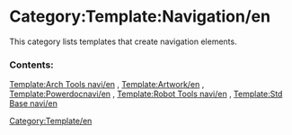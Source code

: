 # Category:Template:Navigation/en
This category lists templates that create navigation elements.

### Contents:

[Template:Arch Tools navi/en](Template:Arch_Tools_navi/en.md) , [Template:Artwork/en](Template:Artwork/en.md) , [Template:Powerdocnavi/en](Template:Powerdocnavi/en.md) , [Template:Robot Tools navi/en](Template:Robot_Tools_navi/en.md) , [Template:Std Base navi/en](Template:Std_Base_navi/en.md)

[Category:Template/en](Category:Template/en.md)
